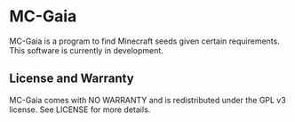 MC-Gaia
=======

MC-Gaia is a program to find Minecraft seeds given certain requirements. This software is currently in development.

License and Warranty
--------------------

MC-Gaia comes with NO WARRANTY and is redistributed under the GPL v3 license. See LICENSE for more details.
